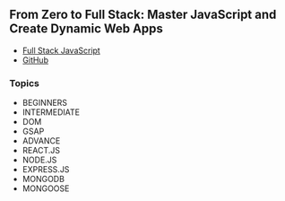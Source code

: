 ## From Zero to Full Stack: Master JavaScript and Create Dynamic Web Apps

- [Full Stack JavaScript](https://www.youtube.com/watch?v=H3XIJYEPdus)
- [GitHub](https://github.com/HuXn-WebDev/Zero-To-FullStack-JS-Course)

### Topics

- BEGINNERS
- INTERMEDIATE
- DOM
- GSAP
- ADVANCE
- REACT.JS
- NODE.JS
- EXPRESS.JS
- MONGODB
- MONGOOSE
